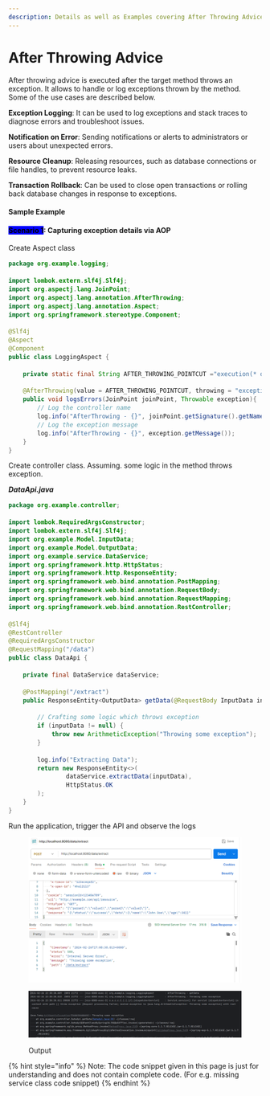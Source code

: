 ```yaml
---
description: Details as well as Examples covering After Throwing Advice.
---
```


# After Throwing Advice

After throwing advice is executed after the target method throws an exception. It allows to handle or log exceptions thrown by the method. Some of the use cases are described below.

**Exception Logging**: It can be used to log exceptions and stack traces to diagnose errors and troubleshoot issues.

**Notification on Error**: Sending notifications or alerts to administrators or users about unexpected errors.

**Resource Cleanup**: Releasing resources, such as database connections or file handles, to prevent resource leaks.

**Transaction Rollback**: Can be used to close open transactions or rolling back database changes in response to exceptions.



#### Sample Example

#### <mark style="background-color:blue;">Scenario 1</mark>: Capturing exception details via AOP

Create Aspect class

```java
package org.example.logging;

import lombok.extern.slf4j.Slf4j;
import org.aspectj.lang.JoinPoint;
import org.aspectj.lang.annotation.AfterThrowing;
import org.aspectj.lang.annotation.Aspect;
import org.springframework.stereotype.Component;

@Slf4j
@Aspect
@Component
public class LoggingAspect {

    private static final String AFTER_THROWING_POINTCUT ="execution(* org.example.controller.*.*(..))";

    @AfterThrowing(value = AFTER_THROWING_POINTCUT, throwing = "exception")
    public void logsErrors(JoinPoint joinPoint, Throwable exception){
        // Log the controller name
        log.info("AfterThrowing - {}", joinPoint.getSignature().getName());
        // Log the exception message
        log.info("AfterThrowing - {}", exception.getMessage());
    }
}
```



Create controller class. Assuming. some logic in the method throws exception.

_**DataApi.java**_

```java
package org.example.controller;

import lombok.RequiredArgsConstructor;
import lombok.extern.slf4j.Slf4j;
import org.example.Model.InputData;
import org.example.Model.OutputData;
import org.example.service.DataService;
import org.springframework.http.HttpStatus;
import org.springframework.http.ResponseEntity;
import org.springframework.web.bind.annotation.PostMapping;
import org.springframework.web.bind.annotation.RequestBody;
import org.springframework.web.bind.annotation.RequestMapping;
import org.springframework.web.bind.annotation.RestController;

@Slf4j
@RestController
@RequiredArgsConstructor
@RequestMapping("/data")
public class DataApi {

    private final DataService dataService;

    @PostMapping("/extract")
    public ResponseEntity<OutputData> getData(@RequestBody InputData inputData) {

        // Crafting some logic which throws exception
        if (inputData != null) {
            throw new ArithmeticException("Throwing some exception");
        }

        log.info("Extracting Data");
        return new ResponseEntity<>(
                dataService.extractData(inputData),
                HttpStatus.OK
        );
    }
}
```



Run the application, trigger the API and observe the logs

<figure><img src="../../../.gitbook/assets/image (8) (1).png" alt="" width="563"><figcaption></figcaption></figure>

<figure><img src="../../../.gitbook/assets/image (9).png" alt=""><figcaption><p>Output</p></figcaption></figure>





{% hint style="info" %}
Note: The code snippet given in this page is just for understanding and does not contain complete code. (For e.g. missing service class code snippet)
{% endhint %}
